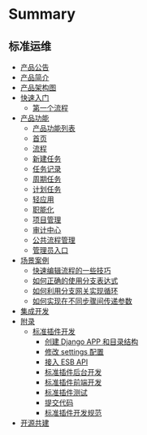 # Summary

## 标准运维

* [产品公告](https://bk.tencent.com/s-mart/community/question/4058?type=answer)
* [产品简介](UserGuide/Overview/README.md)
* [产品架构图](UserGuide/ProductArchitecture/framework.md)
* [快速入门]()
    * [第一个流程](UserGuide/QuickStart/first_flow.md)
* [产品功能]()
    * [产品功能列表](UserGuide/ProductFeatures/features.md)
    * [首页](UserGuide/ProductFeatures/home.md)
    * [流程](UserGuide/ProductFeatures/flow.md)
    * [新建任务](UserGuide/ProductFeatures/new_task.md)
    * [任务记录](UserGuide/ProductFeatures/task.md)
    * [周期任务](UserGuide/ProductFeatures/cron_task.md)
    * [计划任务](UserGuide/ProductFeatures/scheduled_task.md)
    * [轻应用](UserGuide/ProductFeatures/mini-app.md)
    * [职能化](UserGuide/ProductFeatures/helper-team.md)
    * [项目管理](UserGuide/ProductFeatures/project_management.md)
    * [审计中心](UserGuide/ProductFeatures/audit.md)
    * [公共流程管理](UserGuide/ProductFeatures/common_flow.md)
    * [管理员入口](UserGuide/ProductFeatures/administrator_portal.md)
* [场景案例]()
    * [快速编辑流程的一些技巧](UserGuide/FAQ/flow-tips.md)
    * [如何正确的使用分支表达式](UserGuide/FAQ/condition-grammar.md)
    * [如何利用分支网关实现循环](UserGuide/FAQ/loop.md)
    * [如何实现在不同步骤间传递参数](UserGuide/FAQ/pass-variables.md)
* [集成开发](../DevelopTools/sops.md)
* [附录]()
    * [标准插件开发]()
        * [创建 Django APP 和目录结构](UserGuide/Appendix/Django.md)
        * [修改 settings 配置](UserGuide/Appendix/settings.md)
        * [接入 ESB API](UserGuide/Appendix/ESB.md)
        * [标准插件后台开发](UserGuide/Appendix/atomic.md)
        * [标准插件前端开发](UserGuide/Appendix/front.md)
        * [标准插件测试](UserGuide/Appendix/test.md)
        * [提交代码](UserGuide/Appendix/submit.md)
        * [标准插件开发规范](UserGuide/Appendix/specification.md)
* [开源共建](https://github.com/TencentBlueKing/bk-sops)
